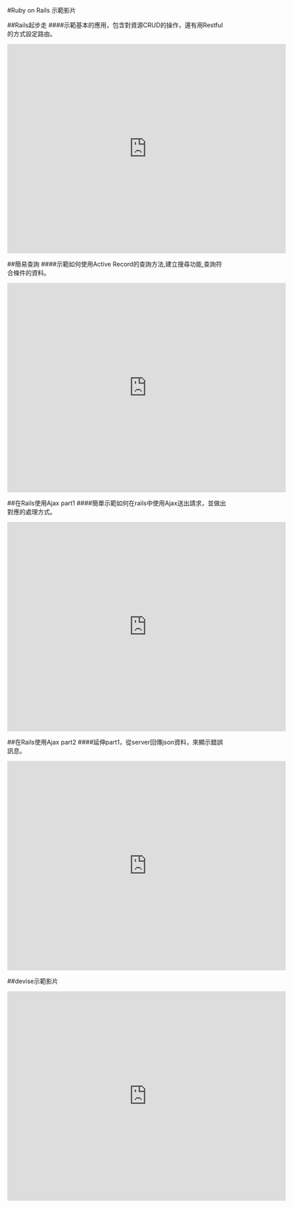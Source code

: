 #Ruby on Rails 示範影片

##Rails起步走
####示範基本的應用，包含對資源CRUD的操作，還有用Restful的方式設定路由。
<iframe width="640" height="480" src="https://www.youtube.com/embed/juQ-QpedKDA" frameborder="0" allowfullscreen></iframe>

##簡易查詢
####示範如何使用Active Record的查詢方法,建立搜尋功能,查詢符合條件的資料。
<iframe width="640" height="480" src="https://www.youtube.com/embed/_rNOvYJCP9c" frameborder="0" allowfullscreen></iframe>

##在Rails使用Ajax part1
####簡單示範如何在rails中使用Ajax送出請求，並做出對應的處理方式。
<iframe width="640" height="480" src="https://www.youtube.com/embed/OANDtWFGRs4" frameborder="0" allowfullscreen></iframe>

##在Rails使用Ajax part2
####延伸part1，從server回傳json資料，來顯示錯誤訊息。
<iframe width="640" height="480" src="https://www.youtube.com/embed/KU2RN_YtTwA" frameborder="0" allowfullscreen></iframe>

##devise示範影片
<iframe width="640" height="480" src="https://www.youtube.com/embed/YnjbQrGMP2s" frameborder="0" allowfullscreen></iframe>
